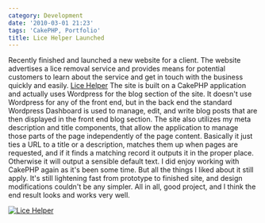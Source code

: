 ```yaml
---
category: Development
date: '2010-03-01 21:23'
tags: 'CakePHP, Portfolio'
title: Lice Helper Launched
---
```


Recently finished and launched a new website for a client. The website
advertises a lice removal service and provides means for potential
customers to learn about the service and get in touch with the business
quickly and easily. [Lice Helper](http://www.licehelper.com/) The site
is built on a CakePHP application and actually uses Wordpress for the
blog section of the site. It doesn't use Wordpress for any of the front
end, but in the back end the standard Wordpress Dashboard is used to
manage, edit, and write blog posts that are then displayed in the front
end blog section. The site also utilizes my meta description and title
components, that allow the application to manage those parts of the page
independently of the page content. Basically it just ties a URL to a
title or a description, matches them up when pages are requested, and if
it finds a matching record it outputs it in the proper place. Otherwise
it will output a sensible default text. I did enjoy working with CakePHP
again as it's been some time. But all the things I liked about it still
apply. It's still lightening fast from prototype to finished site, and
design modifications couldn't be any simpler. All in all, good project,
and I think the end result looks and works very well.

[![Lice Helper](http://media.bensnider.com/images/lice_helper.png)](http://www.licehelper.com/)

